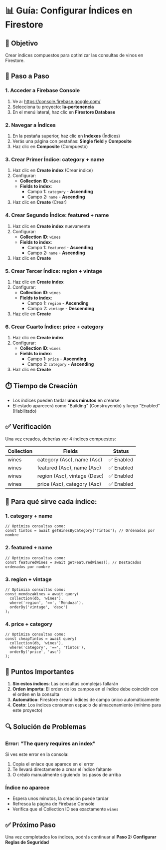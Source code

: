 # 📊 Guía: Configurar Índices en Firestore

## 🎯 Objetivo
Crear índices compuestos para optimizar las consultas de vinos en Firestore.

## 📍 Paso a Paso

### 1. Acceder a Firebase Console
1. Ve a: https://console.firebase.google.com/
2. Selecciona tu proyecto: **la-pertenencia**
3. En el menú lateral, haz clic en **Firestore Database**

### 2. Navegar a Índices
1. En la pestaña superior, haz clic en **Indexes** (Índices)
2. Verás una página con pestañas: **Single field** y **Composite**
3. Haz clic en **Composite** (Compuesto)

### 3. Crear Primer Índice: category + name
1. Haz clic en **Create index** (Crear índice)
2. Configurar:
   - **Collection ID**: `wines`
   - **Fields to index**:
     - Campo 1: `category` - **Ascending**
     - Campo 2: `name` - **Ascending**
3. Haz clic en **Create** (Crear)

### 4. Crear Segundo Índice: featured + name
1. Haz clic en **Create index** nuevamente
2. Configurar:
   - **Collection ID**: `wines`
   - **Fields to index**:
     - Campo 1: `featured` - **Ascending**
     - Campo 2: `name` - **Ascending**
3. Haz clic en **Create**

### 5. Crear Tercer Índice: region + vintage
1. Haz clic en **Create index**
2. Configurar:
   - **Collection ID**: `wines`
   - **Fields to index**:
     - Campo 1: `region` - **Ascending**
     - Campo 2: `vintage` - **Descending**
3. Haz clic en **Create**

### 6. Crear Cuarto Índice: price + category
1. Haz clic en **Create index**
2. Configurar:
   - **Collection ID**: `wines`
   - **Fields to index**:
     - Campo 1: `price` - **Ascending**
     - Campo 2: `category` - **Ascending**
3. Haz clic en **Create**

## ⏱️ Tiempo de Creación
- Los índices pueden tardar **unos minutos** en crearse
- El estado aparecerá como "Building" (Construyendo) y luego "Enabled" (Habilitado)

## ✅ Verificación
Una vez creados, deberías ver 4 índices compuestos:

| Collection | Fields | Status |
|------------|--------|--------|
| wines | category (Asc), name (Asc) | ✅ Enabled |
| wines | featured (Asc), name (Asc) | ✅ Enabled |
| wines | region (Asc), vintage (Desc) | ✅ Enabled |
| wines | price (Asc), category (Asc) | ✅ Enabled |

## 🎯 Para qué sirve cada índice:

### 1. **category + name**
```tsx
// Optimiza consultas como:
const tintos = await getWinesByCategory('Tintos'); // Ordenados por nombre
```

### 2. **featured + name**  
```tsx
// Optimiza consultas como:
const featuredWines = await getFeaturedWines(); // Destacados ordenados por nombre
```

### 3. **region + vintage**
```tsx
// Optimiza consultas como:
const mendozaWines = await query(
  collection(db, 'wines'),
  where('region', '==', 'Mendoza'),
  orderBy('vintage', 'desc')
);
```

### 4. **price + category**
```tsx
// Optimiza consultas como:
const cheapTintos = await query(
  collection(db, 'wines'),
  where('category', '==', 'Tintos'),
  orderBy('price', 'asc')
);
```

## 🚨 Puntos Importantes

1. **Sin estos índices**: Las consultas complejas fallarán
2. **Orden importa**: El orden de los campos en el índice debe coincidir con el orden en la consulta
3. **Automático**: Firestore creará índices de campo único automáticamente
4. **Costo**: Los índices consumen espacio de almacenamiento (mínimo para este proyecto)

## 🔍 Solución de Problemas

### Error: "The query requires an index"
Si ves este error en la consola:
1. Copia el enlace que aparece en el error
2. Te llevará directamente a crear el índice faltante
3. O créalo manualmente siguiendo los pasos de arriba

### Índice no aparece
- Espera unos minutos, la creación puede tardar
- Refresca la página de Firebase Console
- Verifica que el Collection ID sea exactamente `wines`

## ✅ Próximo Paso
Una vez completados los índices, podrás continuar al **Paso 2: Configurar Reglas de Seguridad** 